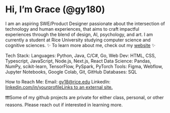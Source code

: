 # Hi, I’m Grace (@gy180)
I am an aspiring SWE/Product Designer passionate about the intersection of technology and human experiences, that aims to craft impactful experiences through the blend of design, AI, psychology, and art. I am currently a student at Rice University studying computer science and cognitive sciences. 
✨ To learn more about me, check out my [website](https://www.graceyyy.com/) ✨

Tech Stack:
Languages: Python, Java, C/C#, Go,
Web Dev: HTML, CSS, Typescript, JavaScript, Node.js, Next.js, React
Data Science: Pandas, NumPy, scikit-learn, TensorFlow, PySpark, PyTorch
Tools: Figma, Webflow, Jupyter Notebooks, Google Colab, Git, GitHub
Databases: SQL

How to Reach Me:
Email: gy18@rice.edu
LinkedIn: [linkedin.com/in/yourprofileLinks to an external site.](https://www.linkedin.com/in/grace-y4ng/)

❗❗❗Some of my github projects are private for either class, personal, or other reasons. Please reach out if interested in learning more.

<!-- - 👀 I’m interested in ...
- 🌱 I’m currently learning ...
- 💞️ I’m looking to collaborate on ...
- 📫 How to reach me ...
- 😄 Pronouns: ...
- ⚡ Fun fact: ...
--->
<!---
gy180/gy180 is a ✨ special ✨ repository because its `README.md` (this file) appears on your GitHub profile.
You can click the Preview link to take a look at your changes.
--->
